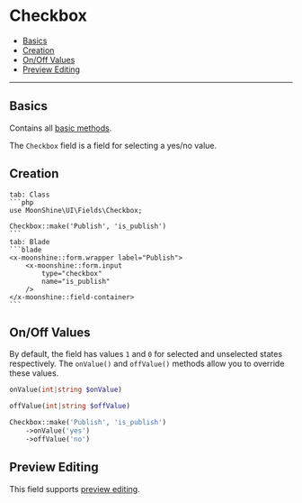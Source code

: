 # Checkbox

- [Basics](#basics)
- [Creation](#make)
- [On/Off Values](#on-off)
- [Preview Editing](#preview-edit)

---

<a name="basics"></a>
## Basics

Contains all [basic methods](/docs/{{version}}/fields/basic-methods).

The `Checkbox` field is a field for selecting a yes/no value.

<a name="make"></a>
## Creation

~~~tabs
tab: Class
```php
use MoonShine\UI\Fields\Checkbox;

Checkbox::make('Publish', 'is_publish')
```
tab: Blade
```blade
<x-moonshine::form.wrapper label="Publish">
    <x-moonshine::form.input
        type="checkbox"
        name="is_publish"
    />
</x-moonshine::field-container>
```
~~~

<a name="on-off"></a>
## On/Off Values

By default, the field has values `1` and `0` for selected and unselected states respectively.
The `onValue()` and `offValue()` methods allow you to override these values.

```php
onValue(int|string $onValue)
```

```php
offValue(int|string $offValue)
```

```php
Checkbox::make('Publish', 'is_publish')
    ->onValue('yes')
    ->offValue('no')
```

<a name="preview-edit"></a>
## Preview Editing

This field supports [preview editing](/docs/{{version}}/fields/basic-methods#preview-edit).
